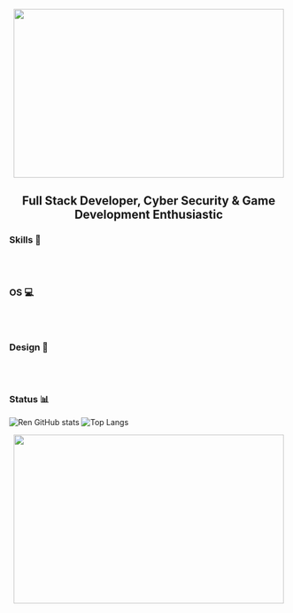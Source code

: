 <p align="center">
<img align="" width="488" height="305" autoplay loop alt="" src="https://i.imgur.com/5sIHClX.gif"/>


<h2 align="center">
Full Stack Developer, Cyber Security & Game Development Enthusiastic<br>

### Skills 👾
<div style="display: inline_block"><br/>

<img align="center"  alt="" src="https://img.shields.io/badge/Python-3776AB?style=for-the-badge&logo=python&logoColor=white"/>
<img align="center"  alt="" src="https://img.shields.io/badge/C%23-239120?style=for-the-badge&logo=c-sharp&logoColor=white"/>
<img align="center"  alt="" src="https://img.shields.io/badge/Java-ED8B00?style=for-the-badge&logo=openjdk&logoColor=white" />
<img align="center"  alt="" src="https://img.shields.io/badge/Unity-100000?style=for-the-badge&logo=unity&logoColor=white" /> 
<img align="center"  alt="" src="https://img.shields.io/badge/MySQL-00000F?style=for-the-badge&logo=mysql&logoColor=white" /> 
<img align="center"  alt="" src="https://img.shields.io/badge/HTML5-E34F26?style=for-the-badge&logo=html5&logoColor=white" /> 
<img align="center"  alt="" src="https://img.shields.io/badge/CSS3-1572B6?style=for-the-badge&logo=css3&logoColor=white" /> 
<img align="center"  alt="" src="https://img.shields.io/badge/JavaScript-323330?style=for-the-badge&logo=javascript&logoColor=F7DF1E" />
<img align="center"  alt="" src="https://img.shields.io/badge/Dart-0175C2?style=for-the-badge&logo=dart&logoColor=white"/>
<img align="center"  alt="" src="https://img.shields.io/badge/TypeScript-007ACC?style=for-the-badge&logo=typescript&logoColor=white"/>
<img align="center"  alt="" src="https://img.shields.io/badge/React_Native-20232A?style=for-the-badge&logo=react&logoColor=61DAFB"/>
<img align="center"  alt="" src="https://img.shields.io/badge/Flutter-02569B?style=for-the-badge&logo=flutter&logoColor=white"/>

</div>


### OS 💻

<div style="display: inline_block"><br/>
<img align="center"  alt="" src="https://img.shields.io/badge/Kali_Linux-557C94?style=for-the-badge&logo=kali-linux&logoColor=white" /> 
<img align="center"  alt="" src="https://img.shields.io/badge/Windows-0078D6?style=for-the-badge&logo=windows&logoColor=white" /> 
<img align="center"  alt="" src="https://img.shields.io/badge/Debian-A81D33?style=for-the-badge&logo=debian&logoColor=white" /> 
<img align="center"  alt="" src="https://img.shields.io/badge/Arch_Linux-1793D1?style=for-the-badge&logo=arch-linux&logoColor=white" /> 
<img align="center"  alt="" src="https://img.shields.io/badge/Fedora-51A2DA?style=for-the-badge&logo=fedora&logoColor=white"/>
</div>

### Design 🎨
<div style="display: inline_block"><br/>
  
<img align="center"  alt="" src="https://aleen42.github.io/badges/src/photoshop.svg"/>
<img align="center"  alt="" src="https://aleen42.github.io/badges/src/after_effects.svg"/>
<img align="center"  alt="" src="https://aleen42.github.io/badges/src/premiere.svg"/> 

</div>

<div>

### Status 📊

![Ren GitHub stats](https://github-readme-stats.vercel.app/api?username=ren-https&show_icons=true&theme=tokyonight)
![Top Langs](https://github-readme-stats.vercel.app/api/top-langs/?username=ren-https&layout=compact)

<p align="center">
<img align="center" width="488" height="305" alt="" autoplay loop src="https://media1.giphy.com/media/v1.Y2lkPTc5MGI3NjExeDkwYWw3ZG50MGJscDY4bHRpb3lyaWhicjhxb3ViMHd1cTcxcGJtaiZlcD12MV9pbnRlcm5hbF9naWZfYnlfaWQmY3Q9Zw/axnFGXT6MzvgY/giphy.gif"/>


</div>

